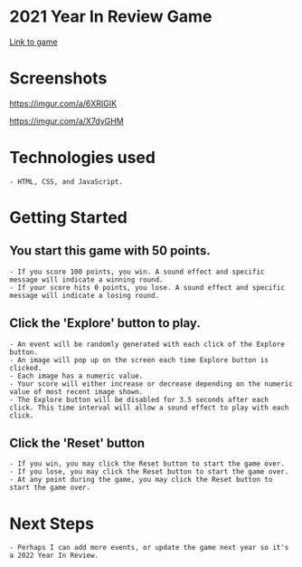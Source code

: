 # 2021 Year In Review Game

[Link to game](https://ericpeterson91.github.io/2021-year-in-review/)

# Screenshots 

https://imgur.com/a/6XRIGIK

https://imgur.com/a/X7dyGHM


# Technologies used
    - HTML, CSS, and JavaScript.

# Getting Started

## You start this game with 50 points.
    - If you score 100 points, you win. A sound effect and specific message will indicate a winning round.
    - If your score hits 0 points, you lose. A sound effect and specific message will indicate a losing round.

## Click the 'Explore' button to play.
    - An event will be randomly generated with each click of the Explore button.
    - An image will pop up on the screen each time Explore button is clicked.
    - Each image has a numeric value. 
    - Your score will either increase or decrease depending on the numeric value of most recent image shown.
    - The Explore button will be disabled for 3.5 seconds after each click. This time interval will allow a sound effect to play with each click. 

## Click the 'Reset' button
    - If you win, you may click the Reset button to start the game over.
    - If you lose, you may click the Reset button to start the game over.
    - At any point during the game, you may click the Reset button to start the game over.      

# Next Steps
    - Perhaps I can add more events, or update the game next year so it's a 2022 Year In Review.
